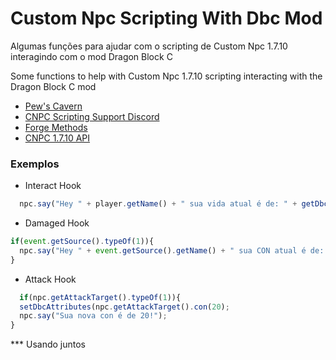 # Custom Npc Scripting With Dbc Mod
Algumas funções para ajudar com o scripting de Custom Npc 1.7.10 interagindo com o mod Dragon Block C 




Some functions to help with Custom Npc 1.7.10 scripting interacting with the Dragon Block C mod

* [Pew's Cavern](https://customnpcscripts.com/pew)
* [CNPC Scripting Support Discord](https://discord.gg/4a24F2z)
* [Forge Methods](https://github.com/KevyPorter/Minecraft-Forge-Utils)
* [CNPC 1.7.10 API](http://www.kodevelopment.nl/customnpcs/api/1.7.10/)

### Exemplos

* Interact Hook
```js
  npc.say("Hey " + player.getName() + " sua vida atual é de: " + getDbcHealth(player));
```

* Damaged Hook
```js
if(event.getSource().typeOf(1)){
  npc.say("Hey " + event.getSource().getName() + " sua CON atual é de: " + getDbcAttributes(event.getSource())); 
}
```

* Attack Hook
```js
  if(npc.getAttackTarget().typeOf(1)){
  setDbcAttributes(npc.getAttackTarget().con(20);
  npc.say("Sua nova con é de 20!");
}
```

*** Usando juntos
